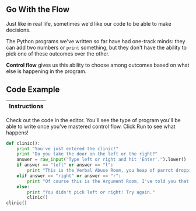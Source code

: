 ## Go With the Flow
Just like in real life, sometimes we'd like our code to be able to make decisions.

The Python programs we've written so far have had one-track minds: they can add two numbers or `print` something, but they don't have the 
ability to pick one of these outcomes over the other.

__Control flow__ gives us this ability to choose among outcomes based on what else is happening in the program.

## Code Example

Instructions  | 
------------  | 
Check out the code in the editor. You'll see the type of program you'll be able to write once you've mastered control flow. Click Run to see what happens!

```python
def clinic():
    print "You've just entered the clinic!"
    print "Do you take the door on the left or the right?"
    answer = raw_input("Type left or right and hit 'Enter'.").lower()
    if answer == "left" or answer == "l":
        print "This is the Verbal Abuse Room, you heap of parrot droppings!"
    elif answer == "right" or answer == "r":
        print "Of course this is the Argument Room, I've told you that already!"
    else:
        print "You didn't pick left or right! Try again."
        clinic()
clinic()
```
